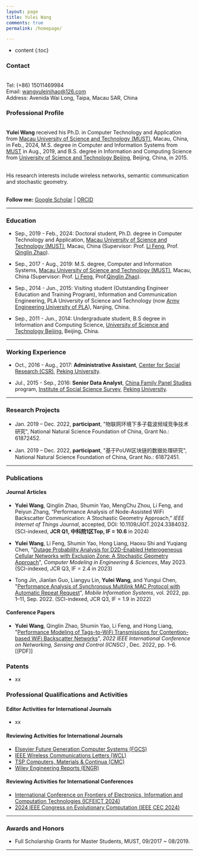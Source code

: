 ```yaml
---
layout: page
title: Yulei Wang
comments: true
permalink: /homepage/

---
```


* content
{:toc}

### Contact

<br> Tel: (+86) 15011469984
<br> Email: <wangyuleinihao@126.com>
<br> Address: Avenida Wai Long, Taipa, Macau SAR, China

### Professional Profile

<br> **Yulei Wang** received his Ph.D. in Computer Technology and Application from [Macau University of Science and Technology (MUST)](https://www.must.edu.mo/), Macau, China, in Feb., 2024, M.S. degree in Computer and Information Systems from [MUST](https://www.must.edu.mo/) in Aug., 2019, and B.S. degree in Information and Computing Science from [University of Science and Technology Beijing](https://www.ustb.edu.cn/), Beijing, China, in 2015. 

<br> His research interests include wireless networks, semantic communication and stochastic geometry.

<br> **Follow me:** [Google Scholar](https://scholar.google.com/citations?user=jI5bF5QAAAAJ&hl=zh-CN) | [ORCID](https://orcid.org/0000-0002-6246-7621) &emsp;

---

### Education 

* Sep., 2019 - Feb., 2024: Doctoral student, Ph.D. degree in Computer Technology and Application, [Macau University of Science and Technology (MUST)](https://www.must.edu.mo/), Macau, China (Supervisor: Prof. [Li Feng](https://www.must.edu.mo/scse/staff/fengli), Prof. [Qinglin Zhao](https://www.must.edu.mo/scse/staff/zhao-qing-lin)).

* Sep., 2017 - Aug., 2019: M.S. degree, Computer and Information Systems, [Macau University of Science and Technology (MUST)](https://www.must.edu.mo/), Macau, China (Supervisor: Prof. [Li Feng](https://www.must.edu.mo/scse/staff/fengli), Prof.[Qinglin Zhao](https://www.must.edu.mo/scse/staff/zhao-qing-lin)).

* Sep., 2014 - Jun., 2015: Visiting student (Outstanding Engineer Education and Training Program), Information and Communication Engineering, PLA University of Science and Technology (now [Army Engineering University of PLA](https://www.aeu.edu.cn/main.htm)), Nanjing, China.

* Sep., 2011 - Jun., 2014: Undergraduate student, B.S degree in Information and Computing Science, [University of Science and Technology Beijing](https://www.ustb.edu.cn/), Beijing, China. 

---

### Working Experience

* Oct., 2016 - Aug., 2017: **Administrative Assistant**, [Center for Social Research (CSR)](https://csr.pku.edu.cn/en/), [Peking University](https://english.pku.edu.cn/).

* Jul., 2015 - Sep., 2016: **Senior Data Analyst**, [China Family Panel Studies](https://www.isss.pku.edu.cn/cfps/en/) program, [Institute of Social Science Survey](https://www.isss.pku.edu.cn/english/index.htm), [Peking University](https://english.pku.edu.cn/).

---

### Research Projects
  
* Jan. 2019 – Dec. 2022, **participant**, "物联网环境下多子载波频域竞争技术研究", National Natural Science Foundation of China, Grant No.: 61872452.

* Jan. 2019 – Dec. 2022, **participant**, "基于PoUW区块链的数据处理研究", National Natural Science Foundation of China, Grant No.: 61872451.

---

### Publications
#### Journal Articles

* **Yulei Wang**, Qinglin Zhao, Shumin Yao, MengChu Zhou, Li Feng, and Peiyun Zhang, “Performance Analysis of Node-Assisted WiFi Backscatter Communication: A Stochastic Geometry Approach,” *IEEE Internet of Things Journal*, accepted, DOI: 10.1109/JIOT.2024.3384032. (SCI-indexed, **JCR Q1, 中科院1区Top, IF = 10.6** in 2024)


* **Yulei Wang**,  Li Feng, Shumin Yao, Hong Liang, Haoxu Shi and Yuqiang Chen, "[Outage Probability Analysis for D2D-Enabled Heterogeneous Cellular Networks with Exclusion Zone: A Stochastic Geometry Approach](https://www.techscience.com/CMES/v138n1/54254)", *Computer Modeling in Engineering & Sciences*, May 2023. (SCI-indexed, JCR Q3, IF = 2.4 in 2023)

* Tong Jin, Jianlan Guo, Liangyu Lin, **Yulei Wang**, and Yungui Chen, "[Performance Analysis of Synchronous Multilink MAC Protocol with Automatic Repeat Request](https://www.hindawi.com/journals/misy/2022/4049008/)", *Mobile Information Systems*, vol. 2022, pp. 1–11, Sep. 2022. (SCI-indexed, JCR Q3, IF = 1.9 in 2022)
                                

#### Conference Papers

* **Yulei Wang**, Qinglin Zhao, Shumin Yao, Li Feng, and Hong Liang,  "[Performance Modeling of Tags-to-WiFi Transmissions for Contention-based WiFi Backscatter Networks](https://ieeexplore.ieee.org/document/10004070)", *2022 IEEE International Conference on Networking, Sensing and Control (ICNSC)* , Dec. 2022, pp. 1–6. [[PDF]]


### Patents

* xx

### Professional Qualifications and Activities


#### Editor Activities for International Journals

* xx

#### Reviewing Activities for International Journals

* [Elsevier Future Generation Computer Systems (FGCS)](https://www.sciencedirect.com/journal/future-generation-computer-systems)
* [IEEE Wireless Communications Letters (WCL)](https://www.comsoc.org/publications/journals/ieee-wcl)
* [TSP Computers, Materials & Continua (CMC)](https://www.techscience.com/journal/cmc)
* [Wiley Engineering Reports (ENGR)](https://onlinelibrary.wiley.com/journal/25778196)

#### Reviewing Activities for International Conferences

* [International Conference on Frontiers of Electronics, Information and Computation Technologies (ICFEICT 2024)](https://www.feict.net/)
* [2024 IEEE Congress on Evolutionary Computation (IEEE CEC 2024)](https://www.aconf.org/conf_193157.html)

---

### Awards and Honors
*  Full Scholarship Grants for Master Students,  MUST,  09/2017 ~ 08/2019.

---
